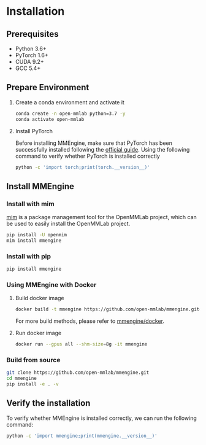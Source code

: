 # Installation

## Prerequisites

- Python 3.6+
- PyTorch 1.6+
- CUDA 9.2+
- GCC 5.4+

## Prepare Environment

1. Create a conda environment and activate it

   ```bash
   conda create -n open-mmlab python=3.7 -y
   conda activate open-mmlab
   ```

2. Install PyTorch

   Before installing MMEngine, make sure that PyTorch has been successfully installed following the [official guide](https://pytorch.org/). Using the following command to verify whether PyTorch is installed correctly

   ```bash
   python -c 'import torch;print(torch.__version__)'
   ```

## Install MMEngine

### Install with mim

[mim](https://github.com/open-mmlab/mim) is a package management tool for the OpenMMLab project, which can be used to easily install the OpenMMLab project.

```bash
pip install -U openmim
mim install mmengine
```

### Install with pip

```bash
pip install mmengine
```

### Using MMEngine with Docker

1. Build docker image

   ```bash
   docker build -t mmengine https://github.com/open-mmlab/mmengine.git#main:docker/release
   ```

   For more build methods, please refer to [mmengine/docker](https://github.com/open-mmlab/mmengine/tree/main/docker).

2. Run docker image

   ```bash
   docker run --gpus all --shm-size=8g -it mmengine
   ```

### Build from source

```bash
git clone https://github.com/open-mmlab/mmengine.git
cd mmengine
pip install -e . -v
```

## Verify the installation

To verify whether MMEngine is installed correctly, we can run the following command:

```bash
python -c 'import mmengine;print(mmengine.__version__)'
```
